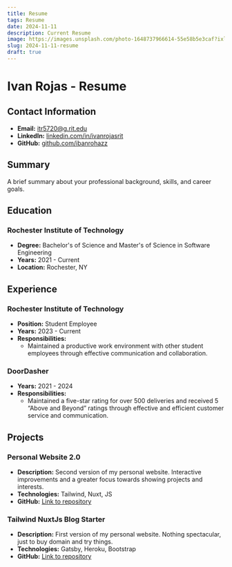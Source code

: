 ```yaml
---
title: Resume
tags: Resume
date: 2024-11-11
description: Current Resume
image: https://images.unsplash.com/photo-1648737966614-55e58b5e3caf?ixlib=rb-1.2.1&ixid=MnwxMjA3fDF8MHxwaG90by1wYWdlfHx8fGVufDB8fHx8&auto=format&fit=crop&w=1472&q=80
slug: 2024-11-11-resume
draft: true
---
```


# Ivan Rojas - Resume

## Contact Information
- **Email:** [itr5720@g.rit.edu](mailto:itr5720@g.rit.edu)
- **LinkedIn:** [linkedin.com/in/ivanrojasrit](https://www.linkedin.com/in/ivanrojasrit)
- **GitHub:** [github.com/ibanrohazz](https://github.com/ibanrohazz)

## Summary
A brief summary about your professional background, skills, and career goals.

## Education
### Rochester Institute of Technology
- **Degree:** Bachelor's of Science and Master's of Science in Software Engineering
- **Years:** 2021 - Current
- **Location:** Rochester, NY

## Experience
### Rochester Institute of Technology
- **Position:** Student Employee
- **Years:** 2023 - Current
- **Responsibilities:**
  - Maintained a productive work environment with other student employees through effective communication and collaboration.

### DoorDasher
- **Years:** 2021 - 2024
- **Responsibilities:**
  - Maintained a five-star rating for over 500 deliveries and received 5 “Above and Beyond” ratings through effective and efficient customer service and communication.

## Projects
### Personal Website 2.0
- **Description:** Second version of my personal website. Interactive improvements and a greater focus towards showing projects and interests.
- **Technologies:** Tailwind, Nuxt, JS
- **GitHub:** [Link to repository](#)

### Tailwind NuxtJs Blog Starter
- **Description:** First version of my personal website. Nothing spectacular, just to buy domain and try things.
- **Technologies:** Gatsby, Heroku, Bootstrap
- **GitHub:** [Link to repository](https://github.com/mdrathik/tailwind-nuxt-blog-starter)
